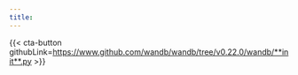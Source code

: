 ```yaml
---
title:
---
```


<!-- Insert buttons and diff -->


{{< cta-button githubLink=https://www.github.com/wandb/wandb/tree/v0.22.0/wandb/**init**.py >}}
